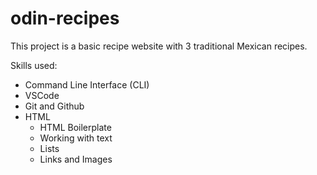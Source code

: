 # odin-recipes

This project is a basic recipe website with 3 traditional Mexican recipes.

Skills used:        
- Command Line Interface (CLI)  
- VSCode    
- Git and Github    
- HTML      
    - HTML Boilerplate  
    - Working with text 
    - Lists 
    - Links and Images  